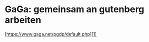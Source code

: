 # GaGa: gemeinsam an gutenberg arbeiten
[https://www.gaga.net/pgdp/default.php][1]

[1]:	https://www.gaga.net/pgdp/default.php